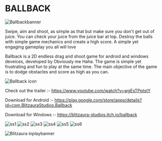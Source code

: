 # BALLBACK


![Ballbackbanner](https://github.com/HARXHIT9/BALLBACK/assets/88527139/bda2cb37-68e9-4885-9391-421362a0241b)


Swipe, aim and shoot, as simple as that but make sure you don't get out of juice. You can check your juice from the juice bar at top. Destroy the balls with simple game mechanics and create a high score. A simple yet engaging gameplay you all will love

Ballback is a 2D endless drag and shoot game for android and windows deveices, developed by Obviously me Haha. The game is simple yet frustrating and fun to play at the same time. The main objective of the game is to dodge obstacles and score as high as you can.

![Ballback icon](https://github.com/HARXHIT9/BALLBACK/assets/88527139/5f51a97a-53cc-4717-a954-136bbafd0ab7)

Check out the trailer :- https://www.youtube.com/watch?v=wgEsTPptstY

Download for Android :- https://play.google.com/store/apps/details?id=com.BlitzauraStudios.Ballback

Download for Windows :- https://blitzaura-studios.itch.io/ballback

![ss1](https://github.com/HARXHIT9/BALLBACK/assets/88527139/cae2d1d8-6bbe-464d-b3eb-ca2a6cdd02af)
![ss2](https://github.com/HARXHIT9/BALLBACK/assets/88527139/739109d0-f652-4fe6-b791-6ab90da418b5)
![ss3](https://github.com/HARXHIT9/BALLBACK/assets/88527139/f8bd0b4e-7dd8-4547-9a53-f5fddb765b76)
![ss4](https://github.com/HARXHIT9/BALLBACK/assets/88527139/67e13483-9c0b-4fb6-8aaf-b22e46cb688d)
![ss5](https://github.com/HARXHIT9/BALLBACK/assets/88527139/c146c1ad-13d9-4a3d-bf6f-92c812b2e685)
![ss6](https://github.com/HARXHIT9/BALLBACK/assets/88527139/706d12a7-2e2a-4401-996c-ff3e429f8a3b)

![Blitzaura inplaybanner](https://github.com/HARXHIT9/BALLBACK/assets/88527139/9c5de66d-f3cd-40f1-a521-a1f8d70eff23)
